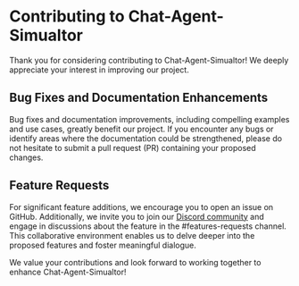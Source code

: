 # Contributing to Chat-Agent-Simualtor

Thank you for considering contributing to Chat-Agent-Simualtor! We deeply appreciate your interest in improving our project.

## Bug Fixes and Documentation Enhancements

Bug fixes and documentation improvements, including compelling examples and use cases, greatly benefit our project. If you encounter any bugs or identify areas where the documentation could be strengthened, please do not hesitate to submit a pull request (PR) containing your proposed changes.

## Feature Requests

For significant feature additions, we encourage you to open an issue on GitHub. Additionally, we invite you to join our [Discord community](https://discord.gg/YWbT87vAau) and engage in discussions about the feature in the #features-requests channel. This collaborative environment enables us to delve deeper into the proposed features and foster meaningful dialogue.

We value your contributions and look forward to working together to enhance Chat-Agent-Simualtor!
